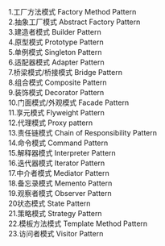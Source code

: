 1.工厂方法模式	Factory Method Pattern  
2.抽象工厂模式	Abstract Factory Pattern  
3.建造者模式	Builder Pattern  
4.原型模式	Prototype Pattern  
5.单例模式	Singleton Pattern  
6.适配器模式	Adapter Pattern  
7.桥梁模式/桥接模式	Bridge Pattern  
8.组合模式	Composite Pattern  
9.装饰模式	Decorator Pattern  
10.门面模式/外观模式	Facade Pattern  
11.享元模式	Flyweight Pattern  
12.代理模式	Proxy pattern  
13.责任链模式	Chain of Responsibility Pattern  
14.命令模式	Command Pattern  
15.解释器模式	Interpreter Pattern  
16.迭代器模式	Iterator Pattern  
17.中介者模式	Mediator Pattern  
18.备忘录模式	Memento Pattern  
19.观察者模式	Observer Pattern  
20状态模式	State Pattern  
21.策略模式	Strategy Pattern  
22.模板方法模式	Template Method Pattern  
23.访问者模式	Visitor Pattern  